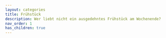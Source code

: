 ```yaml
---
layout: categories
title: Frühstück
description: Wer liebt nicht ein ausgedehntes Frühstück am Wochenende? (っ˘ڡ˘ς)
nav_order: 1
has_children: true
---
```

